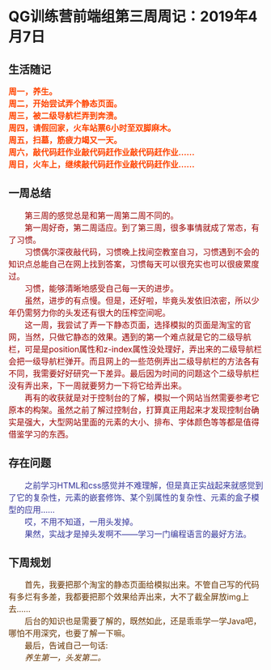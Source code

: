 # QG训练营前端组第三周周记：2019年4月7日

## 生活随记
<div style ="color:#f40;font-weight:bold;font-size:16px">
<div>周一，养生。</div>
<div>周二，开始尝试弄个静态页面。</div>
<div>周三，被二级导航栏弄到奔溃。</div>
<div>周四，请假回家，火车站票6小时至双脚麻木。
</div>
<div>周五，扫墓，筋疲力竭又一天。</div>
<div>周六，敲代码赶作业敲代码赶作业敲代码赶作业……</div>
<div>周日，火车上，继续敲代码赶作业敲代码赶作业……</div>
</div>

## 一周总结
<div style ="color:#900;text-indent:2em;font-size:16px">
第三周的感觉总是和第一周第二周不同的。
</div>
<div style ="color:#900;text-indent:2em;font-size:16px">
第一周好奇，第二周适应。到了第三周，很多事情就成了常态，有了习惯。
</div>
<div style ="color:#900;text-indent:2em;font-size:16px">
习惯偶尔深夜敲代码，习惯晚上找间空教室自习，习惯遇到不会的知识点总能自己在网上找到答案，习惯每天可以很充实也可以很疲累度过。
</div>
<div style ="color:#900;text-indent:2em;font-size:16px">
习惯，能够清晰地感受自己每一天的进步。
</div>
<div style ="color:#900;text-indent:2em;font-size:16px">
虽然，进步的有点慢。但是，还好啦，毕竟头发依旧浓密，所以少年仍需努力你的头发还有很大的压榨空间呢。
</div>
<div style ="color:#900;text-indent:2em;font-size:16px">
这一周，我尝试了弄一下静态页面，选择模拟的页面是淘宝的官网，当然，只做它静态的效果。遇到的第一个难点就是它的二级导航栏，可是是position属性和z-index属性没处理好，弄出来的二级导航栏会把一级导航栏弹开。而且网上的一些范例弄出二级导航栏的方法各有不同，我需要好好研究一下差异。最后因为时间的问题这个二级导航栏没有弄出来，下一周就要努力一下将它给弄出来。
</div>
<div style ="color:#900;text-indent:2em;font-size:16px">
再有的收获就是对于控制台的了解，模拟一个网站当然需要参考它原本的构架。虽然之前了解过控制台，打算真正用起来才发现控制台确实是强大，大型网站里面的元素的大小、排布、字体颜色等等都是值得借鉴学习的东西。
</div>

## 存在问题
<div style ="color:#339;font-size:16px;text-indent:2em">
之前学习HTML和css感觉并不难理解，但是真正实战起来就感觉到了它的复杂性，元素的嵌套修饰、某个别属性的复杂性、元素的盒子模型的应用……
</div>
<div style ="color:#339;font-size:16px;text-indent:2em">
哎，不用不知道，一用头发掉。
</div>
<div style ="color:#339;font-size:16px;text-indent:2em">
果然，实战才是掉头发啊不——学习一门编程语言的最好方法。
</div>

## 下周规划
<div style ="color:#630;font-size:16px;text-indent:2em">
首先，我要把那个淘宝的静态页面给模拟出来。不管自己写的代码有多烂有多差，我都要把那个效果给弄出来，大不了截全屏放img上去……
</div>
<div style ="color:#630;font-size:16px;text-indent:2em">
后台的知识也是需要了解的，既然如此，还是乖乖学一学Java吧，哪怕不用深究，也要了解一下嘛。
</div>
<div style ="color:#630;font-size:16px;text-indent:2em">
最后，告诫自己一句话:
</div>
<div style ="color:#630;font-size:16px;text-indent:2em">
<em>养生第一，头发第二。</em>
</div>
